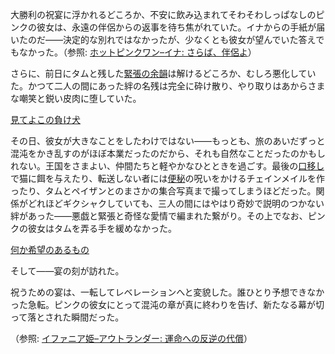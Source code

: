 <!-- title: Hot Pink One -->
<!-- status: インブレッド -->

大勝利の祝宴に浮かれるどころか、不安に飲み込まれてそわそわしっぱなしのピンクの彼女は、永遠の伴侶からの返事を待ち焦がれていた。イナからの手紙が届いたのだ――決定的な別れではなかったが、少なくとも彼女が望んでいた答えでもなかった。（参照: [ホットピンクワン–イナ: さらば、伴侶よ](#edge:ina-irys)）

さらに、前日にタムと残した[緊張の余韻](https://www.youtube.com/live/kwmxMSD8tTU?t=1098)は解けるどころか、むしろ悪化していた。かつて二人の間にあった絆の名残は完全に砕け散り、やり取りはあからさまな嘲笑と鋭い皮肉に堕していた。

[見てよこの負け犬](#embed:https://www.youtube.com/live/kwmxMSD8tTU?t=2372)

その日、彼女が大きなことをしたわけではない――もっとも、旅のあいだずっと混沌をかき乱すのがほぼ本業だったのだから、それも自然なことだったのかもしれない。王国をさまよい、仲間たちと軽やかなひとときを過ごす。最後の[口移し](https://www.youtube.com/live/kwmxMSD8tTU?t=2930)で猫に餌を与えたり、転送しない者には[便秘](https://www.youtube.com/live/kwmxMSD8tTU?t=3137)の呪いをかけるチェインメイルを作ったり、タムとペイザンとのまさかの集合写真まで撮ってしまうほどだった。関係がどれほどギクシャクしていても、三人の間にはやはり奇妙で説明のつかない絆があった――悪戯と緊張と奇怪な愛情で編まれた繋がり。その上でなお、ピンクの彼女はタムを弄る手を緩めなかった。

[何か希望のあるもの](#embed:https://www.youtube.com/live/kwmxMSD8tTU?t=4365)

そして――宴の刻が訪れた。

祝うための宴は、一転してレベレーションへと変貌した。誰ひとり予想できなかった急転。ピンクの彼女にとって混沌の章が真に終わりを告げ、新たなる幕が切って落とされた瞬間だった。

（参照: [イファニア姫–アウトランダー: 運命への反逆の代償](#edge:iphania-outlander)）
